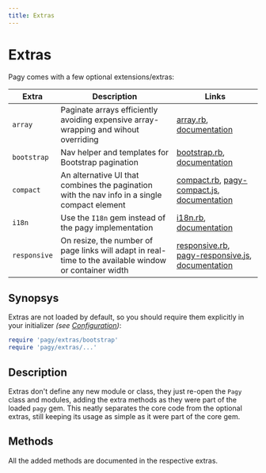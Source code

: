 ```yaml
---
title: Extras
---
```

# Extras

Pagy comes with a few optional extensions/extras:

| Extra        | Description                                                                                            | Links                                                                                                                                                                                                                                               |
|--------------|--------------------------------------------------------------------------------------------------------|-----------------------------------------------------------------------------------------------------------------------------------------------------------------------------------------------------------------------------------------------------|
| `array`      | Paginate arrays efficiently avoiding expensive array-wrapping and wihout overriding                    | [array.rb](https://github.com/ddnexus/pagy/blob/master/lib/pagy/extras/array.rb), [documentation](extras/array.md)                                                                                                                                  |
| `bootstrap`  | Nav helper and templates for Bootstrap pagination                                                      | [bootstrap.rb](https://github.com/ddnexus/pagy/blob/master/lib/pagy/extras/bootstrap.rb), [documentation](extras/bootstrap.md)                                                                                                                      |
| `compact`    | An alternative UI that combines the pagination  with the nav info in a single compact element          | [compact.rb](https://github.com/ddnexus/pagy/blob/master/lib/pagy/extras/compact.rb), [pagy-compact.js](https://github.com/ddnexus/pagy/blob/master/lib/pagy/extras/javascripts/pagy-compact.js), [documentation](extras/compact.md)                |
| `i18n`       | Use the `I18n` gem instead of the pagy implementation                                                  | [i18n.rb](https://github.com/ddnexus/pagy/blob/master/lib/pagy/extras/i81n.rb), [documentation](extras/i18n.md)                                                                                                                                     |
| `responsive` | On resize, the number of page links will adapt in real-time to the available window or container width | [responsive.rb](https://github.com/ddnexus/pagy/blob/master/lib/pagy/extras/responsive.rb), [pagy-responsive.js](https://github.com/ddnexus/pagy/blob/master/lib/pagy/extras/javascripts/pagy-responsive.js), [documentation](extras/responsive.md) |

## Synopsys

Extras are not loaded by default, so you should require them explicitly in your initializer _(see [Configuration](how-to.md#global-configuration))_:

```ruby
require 'pagy/extras/bootstrap'
require 'pagy/extras/...'
```

## Description

Extras don't define any new module or class, they just re-open the `Pagy` class and modules, adding the extra methods as they were part of the loaded `pagy` gem. This neatly separates the core code from the optional extras, still keeping its usage as simple as it were part of the core gem.

## Methods

All the added methods are documented in the respective extras.

